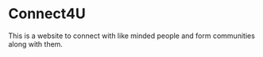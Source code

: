 # Connect4U
This is a website to connect with like minded people and form communities along with them.
